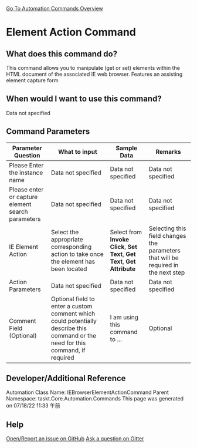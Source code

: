 <!--TITLE: Element Action Command -->
<!-- SUBTITLE: a command in the IE Browser Commands group. -->
[Go To Automation Commands Overview](/automation-commands.md)


# Element Action Command


## What does this command do?
This command allows you to manipulate (get or set) elements within the HTML document of the associated IE web browser.  Features an assisting element capture form


## When would I want to use this command?
Data not specified


## Command Parameters
| Parameter Question   	| What to input  	|  Sample Data 	| Remarks  	|
| ---                    | ---               | ---           | ---       |
|Please Enter the instance name|Data not specified|Data not specified|Data not specified|
|Please enter or capture element search parameters|Data not specified|Data not specified|Data not specified|
|IE Element Action|Select the appropriate corresponding action to take once the element has been located|Select from **Invoke Click**, **Set Text**, **Get Text**, **Get Attribute**|Selecting this field changes the parameters that will be required in the next step|
|Action Parameters|Data not specified|Data not specified|Data not specified|
|Comment Field (Optional)|Optional field to enter a custom comment which could potentially describe this command or the need for this command, if required|I am using this command to ...|Optional|












## Developer/Additional Reference
Automation Class Name: IEBrowserElementActionCommand
Parent Namespace: taskt.Core.Automation.Commands
This page was generated on 07/18/22 11:33 午前


## Help
[Open/Report an issue on GitHub](https://github.com/saucepleez/taskt/issues/new)
[Ask a question on Gitter](https://gitter.im/taskt-rpa/Lobby)
